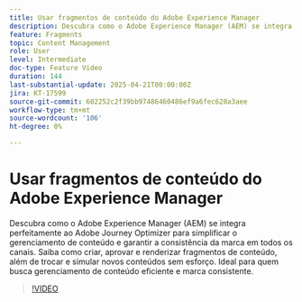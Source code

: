 ```yaml
---
title: Usar fragmentos de conteúdo do Adobe Experience Manager
description: Descubra como o Adobe Experience Manager (AEM) se integra perfeitamente ao Adobe Journey Optimizer para simplificar o gerenciamento de conteúdo e garantir a consistência da marca em todos os canais. Saiba como criar, aprovar e renderizar fragmentos de conteúdo, além de trocar e simular novos conteúdos sem esforço. Ideal para quem busca gerenciamento de conteúdo eficiente e marca consistente.
feature: Fragments
topic: Content Management
role: User
level: Intermediate
doc-type: Feature Video
duration: 144
last-substantial-update: 2025-04-21T00:00:00Z
jira: KT-17599
source-git-commit: 602252c2f39bb97486460486ef9a6fec628a3aee
workflow-type: tm+mt
source-wordcount: '106'
ht-degree: 0%

---
```



# Usar fragmentos de conteúdo do Adobe Experience Manager

Descubra como o Adobe Experience Manager (AEM) se integra perfeitamente ao Adobe Journey Optimizer para simplificar o gerenciamento de conteúdo e garantir a consistência da marca em todos os canais. Saiba como criar, aprovar e renderizar fragmentos de conteúdo, além de trocar e simular novos conteúdos sem esforço. Ideal para quem busca gerenciamento de conteúdo eficiente e marca consistente.

>[!VIDEO](https://video.tv.adobe.com/v/3457691/?learn=on&enablevpops)
